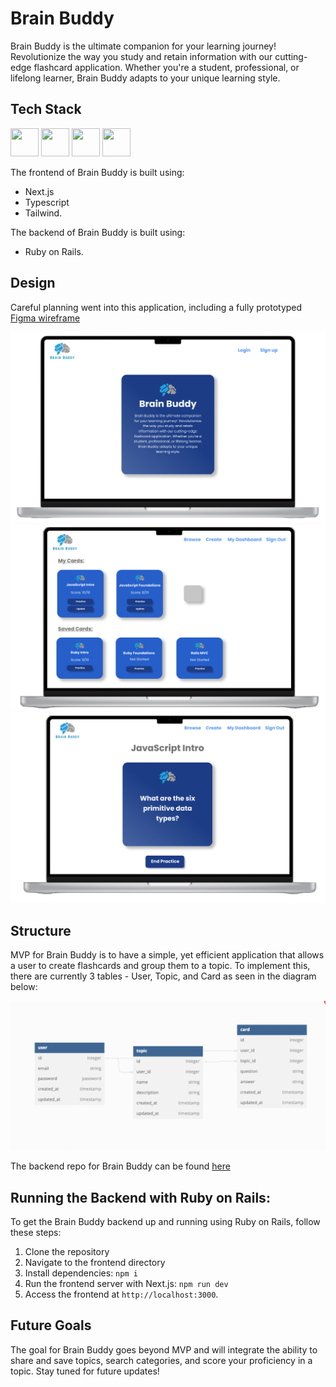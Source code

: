 # Brain Buddy
Brain Buddy is the ultimate companion for your learning journey!  Revolutionize the way you study and retain information with our cutting-edge flashcard application. Whether you're a student, professional, or lifelong learner, Brain Buddy adapts to your unique learning style. 

## Tech Stack 
<p >
  <img src="https://cdn.jsdelivr.net/gh/devicons/devicon@latest/icons/nextjs/nextjs-original.svg" width="45" height="45"/>
  <img src="https://cdn.jsdelivr.net/gh/devicons/devicon@latest/icons/typescript/typescript-original.svg" width="45" height="45"/>
  <img src="https://cdn.jsdelivr.net/gh/devicons/devicon@latest/icons/tailwindcss/tailwindcss-original.svg" width="45" height="45"/>
          
  <img src="https://cdn.jsdelivr.net/gh/devicons/devicon@latest/icons/rails/rails-original-wordmark.svg" width="45" height="45"/>     
</p>

The frontend of Brain Buddy is built using:
-  Next.js
- Typescript
- Tailwind.
          
The backend of Brain Buddy is built using:
-  Ruby on Rails.

## Design
Careful planning went into this application, including a fully prototyped [Figma wireframe](https://www.figma.com/file/sFmDbqHewBGILD08ajv9fk/Brain-Buddy?type=design&node-id=9%3A341&mode=design&t=Tvwg31Jp7wgtAIOl-1)

![home](public/images/brain-buddy-home.png)
![dashboard](public/images/brain-buddy-dashboard.png)
![card](public/images/brain-buddy-card.png)

## Structure
MVP for Brain Buddy is to have a simple, yet efficient application that allows a user to create flashcards and group them to a topic. To implement this, there are currently 3 tables - User, Topic, and Card as seen in the diagram below:

![schema](public/images/brain-buddy-schema.png)

The backend repo for Brain Buddy can be found [here](https://github.com/elysemontano/brain-buddy-backend)

## Running the Backend with Ruby on Rails:
To get the Brain Buddy backend up and running using Ruby on Rails, follow these steps:

1. Clone the repository
2. Navigate to the frontend directory
3. Install dependencies: `npm i`
4. Run the frontend server with Next.js: `npm run dev` 
5. Access the frontend at `http://localhost:3000`.

## Future Goals
The goal for Brain Buddy goes beyond MVP and will integrate the ability to share and save topics, search categories, and score your proficiency in a topic. Stay tuned for future updates!